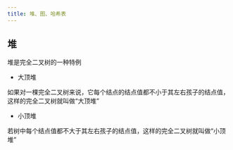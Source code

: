 ```yaml
---
title: 堆、图、哈希表
---
```


## 堆

堆是完全二叉树的一种特例

- 大顶堆

如果对一棵完全二叉树来说，它每个结点的结点值都不小于其左右孩子的结点值，这样的完全二叉树就叫做“大顶堆”



- 小顶堆

若树中每个结点值都不大于其左右孩子的结点值，这样的完全二叉树就叫做“小顶堆”



